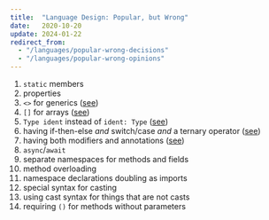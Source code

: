 ```yaml
---
title:  "Language Design: Popular, but Wrong"
date:   2020-10-20
update: 2024-01-22
redirect_from:
  - "/languages/popular-wrong-decisions"
  - "/languages/popular-wrong-opinions"
---
```


 1. `static` members
 2. properties
 3. `<>` for generics ([see](stop-using-angle-brackets-for-generics))
 4. `[]` for arrays ([see](stop-using-angle-brackets-for-generics))
 5. `Type ident` instead of `ident: Type` ([see](type-annotations))
 6. having if-then-else *and* switch/case *and* a ternary operator ([see](unified-condition-expressions))
 7. having both modifiers and annotations ([see](annotations-obsolete-modifiers))
 8. `async`/`await` 
 9. separate namespaces for methods and fields
10. method overloading
11. namespace declarations doubling as imports
12. special syntax for casting
13. using cast syntax for things that are not casts
14. requiring `()` for methods without parameters

